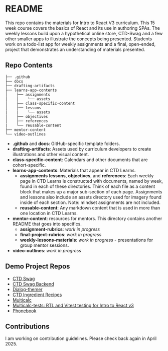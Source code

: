 # README

This repo contains the materials for Intro to React V3 curriculum. This 15 week course covers the basics of React and its use in authoring SPAs. The weekly lessons build upon a hypothetical online store, CTD-Swag and a few other smaller apps to illustrate the concepts being presented. Students work on a todo-list app for weekly assignments and a final, open-ended, project that demonstrates an understanding of materials presented.

## Repo Contents

```plaintext
├── .github
├── docs
├── drafting-artifacts
├── learns-app-contents
│    ├── assignments
|    |    └── assets
│    ├── class-specific-content
│    ├── lessons
|    |    └── assets
│    ├── objectives
│    ├── references
|    └── reusable-content
├── mentor-content
└── video-outlines
```

- **.github** and **docs**: GitHub-specific template folders.
- **drafting-artifacts**: Assets used by curriculum developers to create illustrations and other visual content.
- **class-specific-content**: Calendars and other documents that are cohort-specific.
- **learns-app-contents**: Materials that appear in CTD Learns.
  - **assignments** **lessons**, **objectives**, and **references**: Each weekly page in CTD Learns is constructed with documents, named by week, found in each of these directories. Think of each file as a content block that makes up a major sub-section of each page. Assignments and lessons also include an assets directory used for imagery found inside of each section. Note: mindset assignments are not included.
  - **reusable-content**: Any markdown content that is used in more than one location in CTD Learns.
- **mentor-content**: resources for mentors. This directory contains another README that goes into specifics.
  - **assignment-rubrics**: *work in progress*
  - **final-project-rubrics**: *work in progress*
  - **weekly-lessons-materials**: *work in progress* - presentations for group mentor sessions.
- **video-outlines**: *work in progress*

## Demo Project Repos

- [CTD Swag](https://github.com/Code-the-Dream-School/ctd-swag)
- [CTD Swag Backend](https://github.com/Code-the-Dream-School/ctd-swag-backend)
- [Dialog-themer](https://github.com/Code-the-Dream-School/dialog-themer)
- [CTD Ingredient Recipes](https://github.com/Code-the-Dream-School/ctd-ingredient-recipes)
- [Multicalc](https://github.com/Code-the-Dream-School/multicalc)
- [Multicalc-tests: RTL and Vitest testing for Intro to React v3](https://github.com/Code-the-Dream-School/multicalc-tests)
- [Phonebook](https://github.com/Code-the-Dream-School/phonebook)

## Contributions

I am working on contribution guidelines. Please check back again in April 2025.
